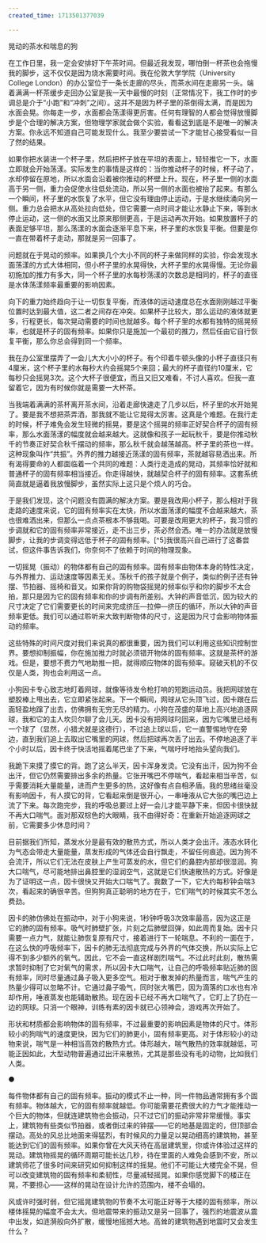 ```yaml
---
created_time: 1713501377039

---
```

晃动的茶水和喘息的狗

在工作日里，我一定会安排好下午茶时间。但最近我发现，哪怕倒一杯茶也会拖慢我的脚步，这不仅仅是因为烧水需要时间。我在伦敦大学学院（University College London）的办公室位于一条长走廊的尽头，而茶水间在走廊另一头。端着满满一杯茶缓步走回办公室是我一天中最慢的时刻（正常情况下，我工作时的步调总是介于“小跑”和“冲刺”之间）。这并不是因为杯子里的茶倒得太满，而是因为水面会晃。你每走一步，水面都会荡漾得更厉害。任何有理智的人都会觉得放慢脚步是个合理的解决方案，但物理学家就会做个实验，看看这到底是不是唯一的解决方案。你永远不知道自己可能发现什么。我至少要尝试一下才能甘心接受看似一目了然的结果。

如果你把水装进一个杯子里，然后把杯子放在平坦的表面上，轻轻推它一下，水面立即就会开始荡漾。实际发生的事情是这样的：当你推动杯子的时候，杯子动了，水却停留在原地，所以水面会沿着被你推动的杯壁上升。现在，杯子里一侧的水面高于另一侧，重力会促使水往低处流动，所以另一侧的水面也被抬了起来。有那么一个瞬间，杯子里的水恢复了水平，但它没有理由停止运动，于是水继续涌向另一侧。重力总会把水从高处拉向低处，但它需要一点时间才能让水静止下来，等到水停止运动，这一侧的水面又比原来那侧更高，于是运动再次开始。如果放置杯子的表面足够平坦，那么荡漾的水面会逐渐平息下来，杯子里的水恢复平衡。但要是你一直在带着杯子走动，那就是另一回事了。

问题就在于晃动的频率。如果换几个大小不同的杯子来做同样的实验，你会发现水面荡漾的方式大体相同，但小杯子里的水晃得快，大杯子里的水晃得慢。无论你最初施加的推力有多大，同一个杯子里的水每秒荡漾的次数总是相同的，杯子的直径是水体荡漾频率最重要的影响因素。

向下的重力始终趋向于让一切恢复平衡，而液体的运动速度总在水面刚刚越过平衡位置时达到最大值，这二者之间存在冲突。如果杯子比较大，那么运动的液体就更多，行程更长，每次晃动需要的时间也就越多。每个杯子里的水都有独特的摇晃频率，也就是杯子的固有频率。如果你只是施加一个最初的推力，然后任由它自行恢复平衡，那么你总会得到同一个频率。

我在办公室里摆弄了一会儿大大小小的杯子。有个印着牛顿头像的小杯子直径只有4厘米，这个杯子里的水每秒大约会摇晃5个来回；最大的杯子直径约10厘米，它每秒只会摇晃3次。这个大杯子很便宜，而且又旧又难看，不讨人喜欢。但我一直留着它，因为有时候你就是需要一大杯茶。

当我端着满满的茶杯离开茶水间，沿着走廊快速走了几步以后，杯子里的水开始晃了。要是我不想把茶弄洒，那我就不能让它晃得太厉害。这真是个难题。在我行走的时候，杯子难免会发生轻微的摇晃，要是这个摇晃的频率正好契合杯子的固有频率，那么水面荡漾的幅度就会越来越大。这就像和孩子一起玩秋千，要是你推动秋千的节奏正好契合秋千摆动的频率，那么秋千就会越荡越高。杯子里的茶也一样。这种现象叫作“共振”。外界的推力越接近荡漾的固有频率，茶就越容易洒出来。所有渴得要命的人都面临着一个共同的难题：人类行走造成的晃动，其频率恰好就和普通杯子的固有频率相当接近。你走得越快，就越契合杯子的固有频率。这套系统简直就是逼着我放慢脚步，虽然实际上这只是个烦人的巧合。

于是我们发现，这个问题没有圆满的解决方案。要是我改用小杯子，那么相对于我走路的速度来说，它的固有频率实在太快，所以水面荡漾的幅度不会越来越大，茶也很难洒出来，但那么一点点茶根本不够我喝。可要是改用更大的杯子，我习惯的步调就和它的固有频率非常接近，走不出三步，茶必然会洒。唯一的办法就是放慢脚步，让我的步调变得远低于杯子的固有频率。[^5]我很高兴自己进行了这番尝试，但这件事告诉我们，你奈何不了依赖于时间的物理现象。

一切摇晃（振动）的物体都有自己的固有频率。固有频率由物体本身的特性决定，与外界推力、运动速度等因素无关。荡秋千的孩子就是个例子，类似的例子还有钟摆、节拍器、摇椅和音叉。如果你背的购物袋摇晃的频率似乎和你的脚步不太合拍，那只是因为它的固有频率和你的步调有所差别。大钟的声音低沉，因为较大的尺寸决定了它们需要更长的时间来完成挤压—拉伸—挤压的循环，所以大钟的声音频率更低。我们可以通过聆听来大致判断物体的尺寸，这是因为尺寸会影响物体振动的频率。

这些特殊的时间尺度对我们来说真的都很重要，因为我们可以利用这些知识控制世界。要想抑制振幅，你在施加推力时就必须错开物体的固有频率。这就是茶杯的游戏。但是，要想不费力气地助推一把，就得顺应物体的固有频率。窥破天机的不仅仅是人类，狗也会利用这一点。

小狗因卡专心致志地盯着网球，就像等待发令枪打响的短跑运动员。我把网球放在塑胶棒上甩出去，它立即紧张起来。下一个瞬间，网球从它头顶飞过，因卡跟在后面轻盈地蹿了出去，仿佛拥有无穷无尽的精力。小狗在茂盛的草地上高兴地追逐网球，我和它的主人坎贝尔聊了会儿天。因卡没有把网球叼回来，因为它嘴里已经有一个球了（显然，小猎犬就是这德行），不过追上球以后，它一直警惕地守在旁边，直到我们追上去取出它嘴里的网球，然后把球再次丢了出去。不停地追逐了半个小时以后，因卡终于快活地摇着尾巴坐了下来，气喘吁吁地抬头望向我们。

我跪下来摸了摸它的背。跑了这么半天，因卡浑身发烫。它没有出汗，因为狗不会出汗，但它仍然需要排出多余的热量。它张开嘴巴不停喘气，看起来相当辛苦，似乎需要消耗大量能量，进而产生更多的热，这好像有点自相矛盾。我的思绪丝毫没有影响因卡，有人摸它的背，它看起来倒是很开心，一串唾液从它大张的嘴巴边上流了下来。每次跑完步，我的呼吸总要过上好一会儿才能平静下来，但因卡很快就不再大口喘气。面对那双棕色的大眼睛，我不由得好奇：在重新开始追逐网球之前，它需要多少休息时间？

目前据我们所知，蒸发水分是最有效的散热方式，所以人类才会出汗。液态水转化为气态会带走大量能量，蒸发形成的气体还会自行飘走，不留任何痕迹。因为狗不会流汗，所以它们无法在皮肤上产生可蒸发的水，但它们的鼻腔内部却很湿润。狗大口喘气，尽可能地排出鼻腔里的湿润空气，这就是它们快速散热的方式。好像是为了证明这一点，因卡很快又开始大口喘气了。我数了一下，它大约每秒钟会喘3次，看起来的确很辛苦。但狗狗真正聪明的地方在于，它们喘气的时候其实不怎么费劲。

因卡的肺仿佛处在振动中，对于小狗来说，1秒钟呼吸3次效率最高，因为这正是它的肺的固有频率。吸气时肺壁扩张，片刻之后肺壁回弹，如此周而复始。因卡只需要一点力气，就能让肺恢复原有尺寸，接着进行下一轮喘息。不利的一面在于，在这么快的呼吸频率下，因卡的肺无法彻底完成与外界的气体交换，所以实际上它得不到多少额外的氧气。因此，它不会一直这样剧烈喘气。不过此时此刻，散热需求暂时抑制了它对氧气的需求，所以因卡大口喘气，让自己的呼吸频率贴近肺的固有频率，同时尽量通过鼻子吸入更多空气。相对于散发掉的热量而言，喘气产生的热量少得可以忽略不计。它通过鼻子吸气，同时张大嘴巴，因为滴落的口水也有冷却作用，唾液蒸发也能辅助散热。现在因卡已经不再大口喘气了，它盯上了扔在一边的网球。只消一个眼神，训练有素的因卡就已心领神会，游戏再次开始了。

形状和材质都会影响物体的固有频率，不过最重要的影响因素是物体的尺寸。体形较小的狗喘气的速度更快，因为它们的肺更小，固有频率更高。对于体形较小的动物来说，喘气是一种相当高效的散热方式。体形越大，喘气散热的效率就越低，可能正因如此，大型动物普遍通过出汗来散热，尤其是那些没有毛的动物，比如我们人类。

●

每件物体都有自己的固有频率。振动的模式不止一种，同一件物品通常拥有多个固有频率。物体越大，它的固有频率就越低。你可能需要花费很大的力气才能推动一个巨大的物体，但就连建筑物也会振动，只不过它们的振动非常非常缓慢。事实上，建筑物有些类似节拍器，或者倒过来的钟摆——它的地基是固定的，但顶部会摆动。高处的风总比地面来得猛烈，有时候风的力量足以晃动细高的建筑物，甚至能达到它们的固有频率。如果你曾在大风天待在高层建筑里，你或许体验过这样的晃动。建筑物摇晃的循环周期可能长达几秒，待在里面的人难免会感到不安，所以建筑师花了很多时间来研究如何抑制这样的摇晃。他们不可能让大楼完全不晃，但可以改变建筑物的固有频率和柔韧性，尽量减轻摇晃。如果你感觉脚下的楼正在晃，不要担心——这样的晃动在设计允许的范围内，楼不会塌的。

风或许时强时弱，但它摇晃建筑物的节奏不太可能正好等于大楼的固有频率，所以楼体摇晃的幅度不会太大。但地震带来的振动又是另一回事了，强烈的地震波从震中出发，如涟漪般向外扩散，缓慢地摇撼大地。高耸的建筑物遇到地震时又会发生什么？